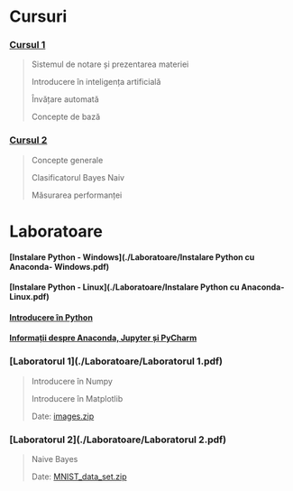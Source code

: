 
# Cursuri 

### [Cursul 1](./Cursuri/Curs1.pptx)

  > Sistemul de notare și prezentarea materiei
  >
  > Introducere în inteligența artificială
  >
  > Învățare automată
  >
  > Concepte de bază

### [Cursul 2](./Cursuri/Curs2.pptx)
  
   > Concepte generale
   >
   > Clasificatorul Bayes Naiv
   >
   > Măsurarea performanței 

# Laboratoare 
#### [Instalare Python - Windows](./Laboratoare/Instalare Python cu Anaconda- Windows.pdf)
#### [Instalare Python - Linux](./Laboratoare/Instalare Python cu Anaconda- Linux.pdf)
#### [Introducere în Python](./Laboratoare/Introducere-in-python.pdf) 
#### [Informații despre Anaconda, Jupyter și PyCharm](./Laboratoare/Anaconda_Jupyter_PyCharm.pdf) 
 
### [Laboratorul 1](./Laboratoare/Laboratorul 1.pdf)

 > Introducere în Numpy
 >
 > Introducere în Matplotlib
 >
 > Date: [images.zip](./Data/images.zip)

### [Laboratorul 2](./Laboratoare/Laboratorul 2.pdf)

 > Naive Bayes
 > 
 > Date: [MNIST_data_set.zip](./Data/data_MNIST.zip)
 